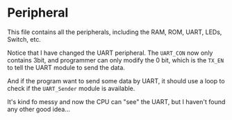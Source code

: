 Peripheral
===

This file contains all the peripherals, including the RAM, ROM, UART, LEDs, Switch, etc.

Notice that I have changed the UART peripheral. The `UART_CON` now only contains 3bit, and programmer can only modify the 0 bit, which is the `TX_EN` to tell the UART module to send the data.

And if the program want to send some data by UART, it should use a loop to check if the `UART_Sender` module is available.

It's kind fo messy and now the CPU can "see" the UART, but I haven't found any other good idea...
